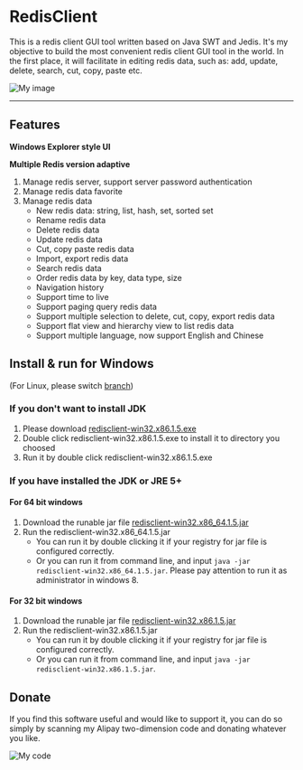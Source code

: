 # RedisClient


This is a redis client GUI tool written based on Java SWT and Jedis. It's my objective to build the most convenient redis client GUI tool in the world. In the first place, it will facilitate in editing redis data, such as: add, update, delete, search, cut, copy, paste etc.

![My image](https://github.com/caoxinyu/RedisClient/raw/master/src/main/resources/screen.png)

--------

## Features

**Windows Explorer style UI**

**Multiple Redis version adaptive**

 1. Manage redis server, support server password authentication
 2. Manage redis data favorite
 3. Manage redis data
 	* New redis data: string, list, hash, set, sorted set
 	* Rename redis data 
 	* Delete redis data
 	* Update redis data
 	* Cut, copy paste redis data
 	* Import, export redis data
 	* Search redis data
 	* Order redis data by key, data type, size
 	* Navigation history
 	* Support time to live
 	* Support paging query redis data
 	* Support multiple selection to delete, cut, copy, export redis data
 	* Support flat view and hierarchy view to list redis data
 	* Support multiple language, now support English and Chinese


## Install & run for Windows
(For Linux, please switch [branch](https://github.com/caoxinyu/RedisClient/tree/linux))
### If you don't want to install JDK

1. Please download [redisclient-win32.x86.1.5.exe](https://raw.githubusercontent.com/caoxinyu/RedisClient/master/release/redisclient-win32.x86.1.5.exe)
2. Double click redisclient-win32.x86.1.5.exe to install it to directory you choosed
3. Run it by double click redisclient-win32.x86.1.5.exe


### If you have installed the JDK or JRE 5+ 

#### For 64 bit windows
 1. Download the runable jar file [redisclient-win32.x86_64.1.5.jar](https://github.com/caoxinyu/RedisClient/blob/master/release/redisclient-win32.x86_64.1.5.jar?raw=true)
 2. Run the redisclient-win32.x86_64.1.5.jar
 	* You can run it by double clicking it if your registry for jar file is configured correctly.
 	* Or you can run it from command line, and input `java -jar redisclient-win32.x86_64.1.5.jar`. Please pay attention to run it as administrator in windows 8.
 	
#### For 32 bit windows
 1. Download the runable jar file [redisclient-win32.x86.1.5.jar](https://github.com/caoxinyu/RedisClient/blob/master/release/redisclient-win32.x86.1.5.jar?raw=true)
 2. Run the redisclient-win32.x86.1.5.jar
 	* You can run it by double clicking it if your registry for jar file is configured correctly.
 	* Or you can run it from command line, and input `java -jar redisclient-win32.x86.1.5.jar`. 

## Donate
 
If you find this software useful and would like to support it, you can do so simply by scanning my Alipay two-dimension code and donating whatever you like.

![My code](https://github.com/caoxinyu/RedisClient/raw/master/src/main/resources/code.png)
 

